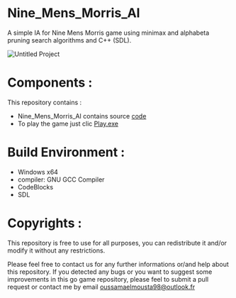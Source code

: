 # Nine_Mens_Morris_AI
A simple IA for Nine Mens Morris game using minimax and alphabeta pruning search algorithms and C++ (SDL). 

![Untitled Project](https://user-images.githubusercontent.com/46606940/62653582-bade4b80-b955-11e9-8aeb-3ee6da21f948.gif)

# Components :
This repository contains :
<ul>
  <li> Nine_Mens_Morris_AI contains source <a href="ElMoustaphaoui/Nine_Mens_Morris_AI/Nine_Mens_Morris_AI_SDL/">code </a> </li> 
  <li>  To play the game just clic <a href="ElMoustaphaoui/Nine_Mens_Morris_AI/Play_Nine_Mens_Morris_AI/Play.exe">Play.exe </a>  </li>
</ul>

# Build Environment :

<ul>
  <li> Windows x64  </li>
  <li> compiler: GNU GCC Compiler  </li>
  <li> CodeBlocks  </li>
  <li> SDL </li>
</ul>  

# Copyrights :

This repository is free to use for all purposes, you can redistribute it and/or modify it without any restrictions.

Please feel free to contact us for any further informations or/and help about this repository. If you detected any bugs or you want to suggest some improvements in this go game repository, please feel to submit a pull request or contact me by email oussamaelmousta98@outlook.fr

